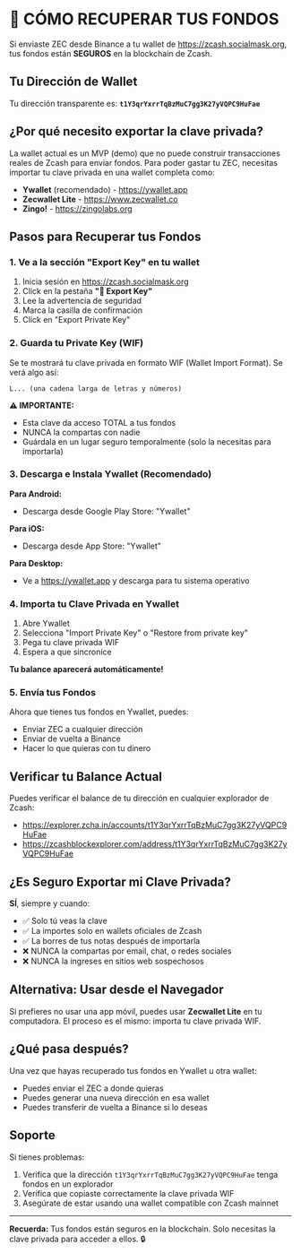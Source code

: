 # 🔑 CÓMO RECUPERAR TUS FONDOS

Si enviaste ZEC desde Binance a tu wallet de https://zcash.socialmask.org, tus fondos están **SEGUROS** en la blockchain de Zcash.

## Tu Dirección de Wallet

Tu dirección transparente es: **`t1Y3qrYxrrTqBzMuC7gg3K27yVQPC9HuFae`**

## ¿Por qué necesito exportar la clave privada?

La wallet actual es un MVP (demo) que no puede construir transacciones reales de Zcash para enviar fondos. Para poder gastar tu ZEC, necesitas importar tu clave privada en una wallet completa como:
- **Ywallet** (recomendado) - https://ywallet.app
- **Zecwallet Lite** - https://www.zecwallet.co
- **Zingo!** - https://zingolabs.org

## Pasos para Recuperar tus Fondos

### 1. Ve a la sección "Export Key" en tu wallet

1. Inicia sesión en https://zcash.socialmask.org
2. Click en la pestaña **"🔑 Export Key"**
3. Lee la advertencia de seguridad
4. Marca la casilla de confirmación
5. Click en "Export Private Key"

### 2. Guarda tu Private Key (WIF)

Se te mostrará tu clave privada en formato WIF (Wallet Import Format). Se verá algo así:
```
L... (una cadena larga de letras y números)
```

**⚠️ IMPORTANTE:**
- Esta clave da acceso TOTAL a tus fondos
- NUNCA la compartas con nadie
- Guárdala en un lugar seguro temporalmente (solo la necesitas para importarla)

### 3. Descarga e Instala Ywallet (Recomendado)

**Para Android:**
- Descarga desde Google Play Store: "Ywallet"

**Para iOS:**
- Descarga desde App Store: "Ywallet"

**Para Desktop:**
- Ve a https://ywallet.app y descarga para tu sistema operativo

### 4. Importa tu Clave Privada en Ywallet

1. Abre Ywallet
2. Selecciona "Import Private Key" o "Restore from private key"
3. Pega tu clave privada WIF
4. Espera a que sincronice

**Tu balance aparecerá automáticamente!**

### 5. Envía tus Fondos

Ahora que tienes tus fondos en Ywallet, puedes:
- Enviar ZEC a cualquier dirección
- Enviar de vuelta a Binance
- Hacer lo que quieras con tu dinero

## Verificar tu Balance Actual

Puedes verificar el balance de tu dirección en cualquier explorador de Zcash:

- https://explorer.zcha.in/accounts/t1Y3qrYxrrTqBzMuC7gg3K27yVQPC9HuFae
- https://zcashblockexplorer.com/address/t1Y3qrYxrrTqBzMuC7gg3K27yVQPC9HuFae

## ¿Es Seguro Exportar mi Clave Privada?

**SÍ**, siempre y cuando:
- ✅ Solo tú veas la clave
- ✅ La importes solo en wallets oficiales de Zcash
- ✅ La borres de tus notas después de importarla
- ❌ NUNCA la compartas por email, chat, o redes sociales
- ❌ NUNCA la ingreses en sitios web sospechosos

## Alternativa: Usar desde el Navegador

Si prefieres no usar una app móvil, puedes usar **Zecwallet Lite** en tu computadora. El proceso es el mismo: importa tu clave privada WIF.

## ¿Qué pasa después?

Una vez que hayas recuperado tus fondos en Ywallet u otra wallet:
- Puedes enviar el ZEC a donde quieras
- Puedes generar una nueva dirección en esa wallet
- Puedes transferir de vuelta a Binance si lo deseas

## Soporte

Si tienes problemas:
1. Verifica que la dirección `t1Y3qrYxrrTqBzMuC7gg3K27yVQPC9HuFae` tenga fondos en un explorador
2. Verifica que copiaste correctamente la clave privada WIF
3. Asegúrate de estar usando una wallet compatible con Zcash mainnet

---

**Recuerda:** Tus fondos están seguros en la blockchain. Solo necesitas la clave privada para acceder a ellos. 🔒
